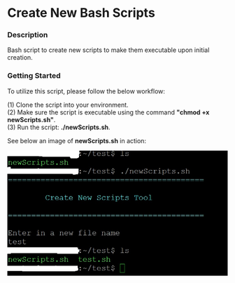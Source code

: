 # Create New Bash Scripts

### Description
Bash script to create new scripts to make them executable upon initial creation.

### Getting Started
To utilize this script, please follow the below workflow:

(1) Clone the script into your environment.\
(2) Make sure the script is executable using the command **"chmod +x newScripts.sh"**.\
(3) Run the script: **./newScripts.sh**.

See below an image of **newScripts.sh** in action:

![Image of New Scripts](https://github.com/markusewalker/Misc-Bash-Scripts/blob/master/create-new-bash-scripts/newScripts.jpg)
